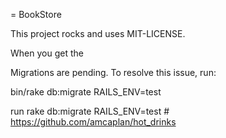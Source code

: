= BookStore

This project rocks and uses MIT-LICENSE.



When you get the 


Migrations are pending. To resolve this issue, run:

  bin/rake db:migrate RAILS_ENV=test
  
  
  run 
rake db:migrate RAILS_ENV=test  # https://github.com/amcaplan/hot_drinks